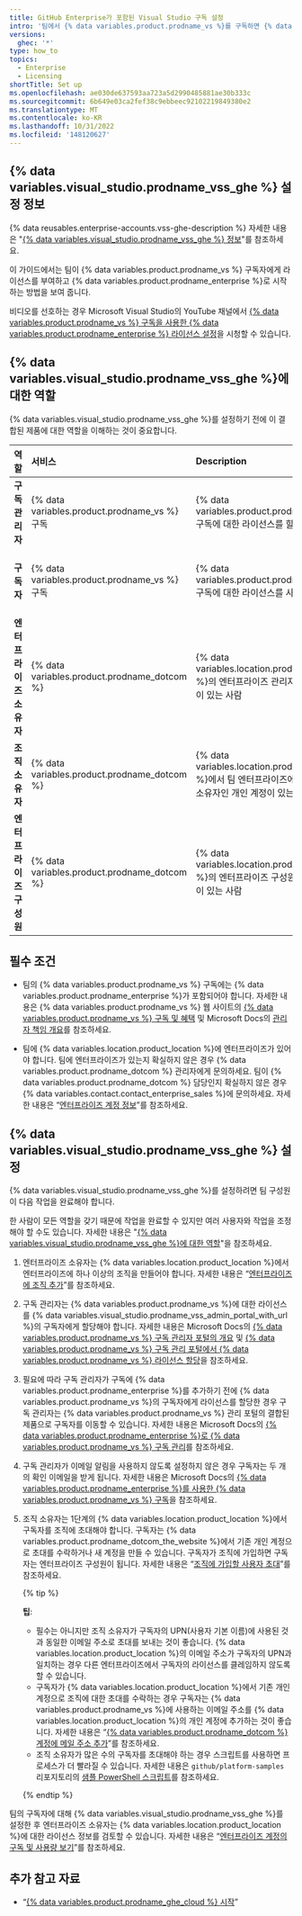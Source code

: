 ```yaml
---
title: GitHub Enterprise가 포함된 Visual Studio 구독 설정
intro: '팀에서 {% data variables.product.prodname_vs %}를 구독하면 {% data variables.product.prodname_enterprise %}에도 액세스할 수 있게 됩니다.'
versions:
  ghec: '*'
type: how_to
topics:
  - Enterprise
  - Licensing
shortTitle: Set up
ms.openlocfilehash: ae030de637593aa723a5d2990485881ae30b333c
ms.sourcegitcommit: 6b649e03ca2fef38c9ebbeec92102219849380e2
ms.translationtype: MT
ms.contentlocale: ko-KR
ms.lasthandoff: 10/31/2022
ms.locfileid: '148120627'
---
```

## {% data variables.visual_studio.prodname_vss_ghe %} 설정 정보

{% data reusables.enterprise-accounts.vss-ghe-description %} 자세한 내용은 "[{% data variables.visual_studio.prodname_vss_ghe %} 정보](/billing/managing-licenses-for-visual-studio-subscriptions-with-github-enterprise/about-visual-studio-subscriptions-with-github-enterprise)"를 참조하세요.

이 가이드에서는 팀이 {% data variables.product.prodname_vs %} 구독자에게 라이선스를 부여하고 {% data variables.product.prodname_enterprise %}로 시작하는 방법을 보여 줍니다.

비디오를 선호하는 경우 Microsoft Visual Studio의 YouTube 채널에서 [{% data variables.product.prodname_vs %} 구독을 사용한 {% data variables.product.prodname_enterprise %} 라이선스 설정](https://www.youtube.com/watch?v=P_zBgp_BE_I)을 시청할 수 있습니다.

## {% data variables.visual_studio.prodname_vss_ghe %}에 대한 역할

{% data variables.visual_studio.prodname_vss_ghe %}를 설정하기 전에 이 결합된 제품에 대한 역할을 이해하는 것이 중요합니다.

| 역할 | 서비스 | Description | 추가 정보 |
| :- | :- | :- | :- |
| **구독 관리자** | {% data variables.product.prodname_vs %} 구독 | {% data variables.product.prodname_vs %} 구독에 대한 라이선스를 할당하는 사람 | Microsoft Docs의 [관리자 책임 개요](https://docs.microsoft.com/en-us/visualstudio/subscriptions/admin-responsibilities) |
| **구독자** | {% data variables.product.prodname_vs %} 구독 | {% data variables.product.prodname_vs %} 구독에 대한 라이선스를 사용하는 사람 | Microsoft Docs의 [Visual Studio 구독 설명서](https://docs.microsoft.com/en-us/visualstudio/subscriptions/) |
| **엔터프라이즈 소유자** | {% data variables.product.prodname_dotcom %} | {% data variables.location.product_location %}의 엔터프라이즈 관리자인 개인 계정이 있는 사람 | “[엔터프라이즈에서의 역할](/admin/user-management/managing-users-in-your-enterprise/roles-in-an-enterprise#enterprise-owner)” |
| **조직 소유자** | {% data variables.product.prodname_dotcom %} | {% data variables.location.product_location %}에서 팀 엔터프라이즈에 있는 조직의 소유자인 개인 계정이 있는 사람 | “[조직의 역할](/organizations/managing-peoples-access-to-your-organization-with-roles/roles-in-an-organization#organization-owners)” |
| **엔터프라이즈 구성원** | {% data variables.product.prodname_dotcom %} | {% data variables.location.product_location %}의 엔터프라이즈 구성원인 개인 계정이 있는 사람 | “[엔터프라이즈에서의 역할](/admin/user-management/managing-users-in-your-enterprise/roles-in-an-enterprise#enterprise-members)”  |

## 필수 조건

- 팀의 {% data variables.product.prodname_vs %} 구독에는 {% data variables.product.prodname_enterprise %}가 포함되어야 합니다. 자세한 내용은 {% data variables.product.prodname_vs %} 웹 사이트의 [{% data variables.product.prodname_vs %} 구독 및 혜택](https://visualstudio.microsoft.com/subscriptions/) 및 Microsoft Docs의 [관리자 책임 개요](https://docs.microsoft.com/en-us/visualstudio/subscriptions/admin-responsibilities)를 참조하세요.
 
 - 팀에 {% data variables.location.product_location %}에 엔터프라이즈가 있어야 합니다. 팀에 엔터프라이즈가 있는지 확실하지 않은 경우 {% data variables.product.prodname_dotcom %} 관리자에게 문의하세요. 팀이 {% data variables.product.prodname_dotcom %} 담당인지 확실하지 않은 경우 {% data variables.contact.contact_enterprise_sales %}에 문의하세요. 자세한 내용은 “[엔터프라이즈 계정 정보](/admin/overview/about-enterprise-accounts)”를 참조하세요.

## {% data variables.visual_studio.prodname_vss_ghe %} 설정

{% data variables.visual_studio.prodname_vss_ghe %}를 설정하려면 팀 구성원이 다음 작업을 완료해야 합니다.

한 사람이 모든 역할을 갖기 때문에 작업을 완료할 수 있지만 여러 사용자와 작업을 조정해야 할 수도 있습니다. 자세한 내용은 "[{% data variables.visual_studio.prodname_vss_ghe %}에 대한 역할](#roles-for-visual-studio-subscriptions-with-github-enterprise)"을 참조하세요.

1. 엔터프라이즈 소유자는 {% data variables.location.product_location %}에서 엔터프라이즈에 하나 이상의 조직을 만들어야 합니다. 자세한 내용은 “[엔터프라이즈에 조직 추가](/admin/user-management/managing-organizations-in-your-enterprise/adding-organizations-to-your-enterprise)”를 참조하세요.

1. 구독 관리자는 {% data variables.product.prodname_vs %}에 대한 라이선스를 {% data variables.visual_studio.prodname_vss_admin_portal_with_url %}의 구독자에게 할당해야 합니다. 자세한 내용은 Microsoft Docs의 [{% data variables.product.prodname_vs %} 구독 관리자 포털의 개요](https://docs.microsoft.com/en-us/visualstudio/subscriptions/using-admin-portal) 및 [{% data variables.product.prodname_vs %} 구독 관리 포털에서 {% data variables.product.prodname_vs %} 라이선스 할당](https://docs.microsoft.com/en-us/visualstudio/subscriptions/assign-license)을 참조하세요.

1. 필요에 따라 구독 관리자가 구독에 {% data variables.product.prodname_enterprise %}를 추가하기 전에 {% data variables.product.prodname_vs %}의 구독자에게 라이선스를 할당한 경우 구독 관리자는 {% data variables.product.prodname_vs %} 관리 포털의 결합된 제품으로 구독자를 이동할 수 있습니다. 자세한 내용은 Microsoft Docs의 [{% data variables.product.prodname_enterprise %}로 {% data variables.product.prodname_vs %} 구독 관리](https://docs.microsoft.com/en-us/visualstudio/subscriptions/assign-github#moving-to-visual-studio-with-github-enterprise)를 참조하세요.

1. 구독 관리자가 이메일 알림을 사용하지 않도록 설정하지 않은 경우 구독자는 두 개의 확인 이메일을 받게 됩니다. 자세한 내용은 Microsoft Docs의 [{% data variables.product.prodname_enterprise %}를 사용한 {% data variables.product.prodname_vs %} 구독](https://docs.microsoft.com/en-us/visualstudio/subscriptions/access-github#what-is-the-visual-studio-subscription-with-github-enterprise-setup-process)을 참조하세요.

1. 조직 소유자는 1단계의 {% data variables.location.product_location %}에서 구독자를 조직에 초대해야 합니다. 구독자는 {% data variables.product.prodname_dotcom_the_website %}에서 기존 개인 계정으로 초대를 수락하거나 새 계정을 만들 수 있습니다. 구독자가 조직에 가입하면 구독자는 엔터프라이즈 구성원이 됩니다. 자세한 내용은 “[조직에 가입할 사용자 초대](/organizations/managing-membership-in-your-organization/inviting-users-to-join-your-organization)”를 참조하세요.

   {% tip %}

   **팁**:

   - 필수는 아니지만 조직 소유자가 구독자의 UPN(사용자 기본 이름)에 사용된 것과 동일한 이메일 주소로 초대를 보내는 것이 좋습니다. {% data variables.location.product_location %}의 이메일 주소가 구독자의 UPN과 일치하는 경우 다른 엔터프라이즈에서 구독자의 라이선스를 클레임하지 않도록 할 수 있습니다.
   - 구독자가 {% data variables.location.product_location %}에서 기존 개인 계정으로 조직에 대한 초대를 수락하는 경우 구독자는 {% data variables.product.prodname_vs %}에 사용하는 이메일 주소를 {% data variables.location.product_location %}의 개인 계정에 추가하는 것이 좋습니다. 자세한 내용은 “[{% data variables.product.prodname_dotcom %} 계정에 메일 주소 추가](/account-and-profile/setting-up-and-managing-your-personal-account-on-github/managing-email-preferences/adding-an-email-address-to-your-github-account)”를 참조하세요.
   - 조직 소유자가 많은 수의 구독자를 초대해야 하는 경우 스크립트를 사용하면 프로세스가 더 빨라질 수 있습니다. 자세한 내용은 `github/platform-samples` 리포지토리의 [샘플 PowerShell 스크립트](https://github.com/github/platform-samples/blob/master/api/powershell/invite_members_to_org.ps1)를 참조하세요.

    {% endtip %}

팀의 구독자에 대해 {% data variables.visual_studio.prodname_vss_ghe %}를 설정한 후 엔터프라이즈 소유자는 {% data variables.location.product_location %}에 대한 라이선스 정보를 검토할 수 있습니다. 자세한 내용은 “[엔터프라이즈 계정의 구독 및 사용량 보기](/billing/managing-billing-for-your-github-account/viewing-the-subscription-and-usage-for-your-enterprise-account)”를 참조하세요.

## 추가 참고 자료

- “[{% data variables.product.prodname_ghe_cloud %} 시작](/get-started/onboarding/getting-started-with-github-enterprise-cloud)”
